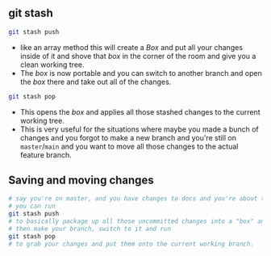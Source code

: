 

## git stash

```bash
git stash push 
```

- like an array method this will create a _Box_ and put all your changes inside of it and shove that _box_ in the corner of the room and give you a clean working tree.
- The _box_ is now portable and you can switch to another branch and open the _box_ there and take out all of the changes.

```bash
git stash pop
```

- This opens the _box_ and applies all those stashed changes to the current working tree.
- This is very useful for the situations where maybe you made a bunch of changes and you forgot to make a new branch and you're still on `master`/`main` and you want to move all those changes to the actual feature branch.

## Saving and moving changes

```bash
# say you're on master, and you have changes to docs and you're about to make a commit, but you realize "oh crap, I'm still on master, I needed to put this on a feature branch!" 
# you can run 
git stash push 
# to basically package up all those uncommitted changes into a "box" and shove it into a corner returning to a master branch that is a mirror of remote master (CLEAN!) 
# then make your branch, switch to it and run 
git stash pop 
# to grab your changes and put them onto the current working branch. 
```

